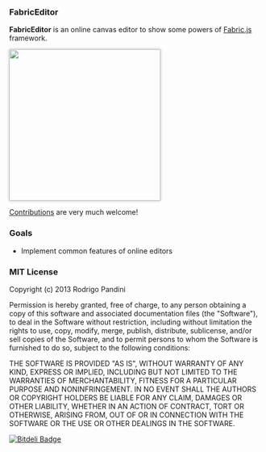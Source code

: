 ### FabricEditor

**FabricEditor** is an online canvas editor to show some powers of [Fabric.js](http://fabricjs.com) framework.

<a href="http://rodrigopandini.github.io/fabriceditor/" target="_blank"><img src="https://github.com/rodrigopandini/fabriceditor/raw/screenshot.png" style="width:300px;box-shadow:rgba(0,0,0,0.3) 0 0 5px"></a>

[Contributions](https://github.com/rodrigopandini/fabriceditor/) are very much welcome!

### Goals

- Implement common features of online editors

### MIT License

Copyright (c) 2013 Rodrigo Pandini

Permission is hereby granted, free of charge, to any person obtaining a copy of this software and associated documentation files (the "Software"), to deal in the Software without restriction, including without limitation the rights to use, copy, modify, merge, publish, distribute, sublicense, and/or sell copies of the Software, and to permit persons to whom the Software is furnished to do so, subject to the following conditions:

THE SOFTWARE IS PROVIDED "AS IS", WITHOUT WARRANTY OF ANY KIND, EXPRESS OR IMPLIED, INCLUDING BUT NOT LIMITED TO THE WARRANTIES OF MERCHANTABILITY, FITNESS FOR A PARTICULAR PURPOSE AND NONINFRINGEMENT. IN NO EVENT SHALL THE AUTHORS OR COPYRIGHT HOLDERS BE LIABLE FOR ANY CLAIM, DAMAGES OR OTHER LIABILITY, WHETHER IN AN ACTION OF CONTRACT, TORT OR OTHERWISE, ARISING FROM, OUT OF OR IN CONNECTION WITH THE SOFTWARE OR THE USE OR OTHER DEALINGS IN THE SOFTWARE.

[![Bitdeli Badge](https://d2weczhvl823v0.cloudfront.net/rodrigopandini/fabriceditor/trend.png)](https://bitdeli.com/free "Bitdeli Badge")

